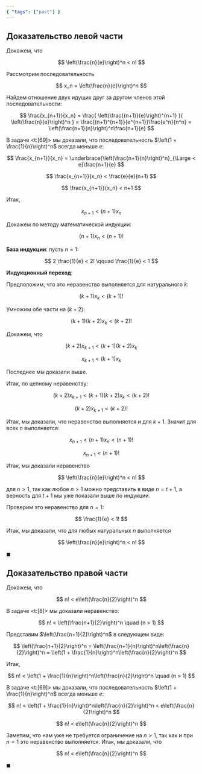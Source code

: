 ```yaml
---
{ "tags": ["past"] }
---
```


## Доказательство левой части

Докажем, что

$$ \left(\frac{n}{e}\right)^n < n! $$

Рассмотрим последовательность

$$ x_n = \left(\frac{n}{e}\right)^n $$

Найдем отношение двух идущих друг за другом членов этой последовательности:

$$ \frac{x_{n+1}}{x_n} = \frac{ \left(\frac{(n+1)}{e}\right)^{n+1} }{ \left(\frac{n}{e}\right)^n } = \frac{(n+1)^{n+1}}{e^{n+1}}\frac{e^n}{n^n} = \left(\frac{n+1}{n}\right)^n\frac{n+1}{e} $$

В задаче <t:[69]> мы доказали, что последовательность $\left(1 + \frac{1}{n}\right)^n$ всегда меньше $e$:

$$ \frac{x_{n+1}}{x_n} = \underbrace{\left(\frac{n+1}{n}\right)^n}_{\Large < e}\frac{n+1}{e} $$

$$ \frac{x_{n+1}}{x_n} < \frac{e}{e}(n+1) $$

$$ \frac{x_{n+1}}{x_n} < n+1 $$

Итак,

$$ x_{n+1} < (n+1)x_n $$

Докажем по методу математической индукции:

$$ (n+1) x_n < (n+1)! $$

**База индукции**: пусть $n=1$:

$$ 2 \frac{1}{e} < 2! \qquad \frac{1}{e} < 1 $$

**Индукционный переход**:

Предположим, что это неравенство выполняется для натурального $k$:

$$ (k+1)x_k < (k+1)! $$

Умножим обе части на $(k+2)$:

$$ (k+1)(k+2)x_k < (k+2)! $$

Докажем, что

$$ (k+2)x_{k+1} < (k+1)(k+2)x_k $$

$$ x_{k+1} < (k+1)x_k $$

Последнее мы доказали выше.

Итак, по цепному неравенству:

$$ (k+2)x_{k+1} < (k+1)(k+2)x_k < (k+2)! $$

$$ (k+2)x_{k+1} < (k+2)! $$

Итак, мы доказали, что неравенство выполняется и для $k+1$. Значит для всех $n$ выполняется:

$$ x_{n+1} < (n+1)x_n < (n+1)! $$

$$ x_{n+1} < (n+1)! $$

Итак, мы доказали неравенство

$$ \left(\frac{n}{e}\right)^n < n! $$

для $n>1$, так как любое $n>1$ можно представить в виде $n=t+1$, а верность для $t+1$ мы уже показали выше по индукции.

Проверим это неравенство для $n=1$:

$$ \frac{1}{e} < 1! $$

Итак, мы доказали, что для любых натуральных $n$ выполняется

$$ \left(\frac{n}{e}\right)^n < n! $$

$\blacksquare$

## Доказательство правой части

Докажем, что

$$ n! < e\left(\frac{n}{2}\right)^n $$

В задаче <t:[8]> мы доказали неравенство:

$$ n! < \left(\frac{n+1}{2}\right)^n \quad (n > 1) $$

Представим $\left(\frac{n+1}{2}\right)^n$ в следующем виде:

$$ \left(\frac{n+1}{2}\right)^n = \left(\frac{n+1}{n}\right)^n\left(\frac{n}{2}\right)^n = \left(1 + \frac{1}{n}\right)^n\left(\frac{n}{2}\right)^n $$

Итак,

$$ n! < \left(1 + \frac{1}{n}\right)^n\left(\frac{n}{2}\right)^n \quad (n > 1) $$

В задаче <t:[69]> мы доказали, что последовательность $\left(1 + \frac{1}{n}\right)^n$ всегда меньше $e$:

$$ n! < \left(1 + \frac{1}{n}\right)^n\left(\frac{n}{2}\right)^n < e\left(\frac{n}{2}\right)^n $$

$$ n! < e\left(\frac{n}{2}\right)^n $$

Заметим, что нам уже не требуется ограничение на $n>1$, так как и при $n=1$ это неравенство выполняется. Итак, мы доказали, что

$$ n! < e\left(\frac{n}{2}\right)^n $$

$\blacksquare$